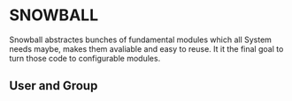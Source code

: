 # SNOWBALL

Snowball abstractes bunches of fundamental modules which all System needs maybe, makes them avaliable and easy to reuse. It it the final goal to turn those code to configurable modules.

## User and Group
